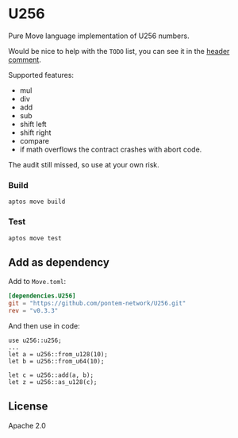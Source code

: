 # U256 

Pure Move language implementation of U256 numbers.

Would be nice to help with the `TODO` list, you can see it in the [header comment](sources/U256.move).

Supported features:
* mul
* div
* add
* sub
* shift left
* shift right
* compare
* if math overflows the contract crashes with abort code.

The audit still missed, so use at your own risk.

### Build

    aptos move build

### Test

    aptos move test


## Add as dependency

Add to `Move.toml`:

```toml
[dependencies.U256]
git = "https://github.com/pontem-network/U256.git"
rev = "v0.3.3"
```

And then use in code:

```move
use u256::u256;
...
let a = u256::from_u128(10);
let b = u256::from_u64(10);

let c = u256::add(a, b);
let z = u256::as_u128(c);
```

## License

Apache 2.0
